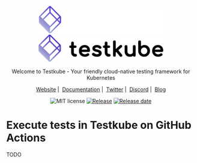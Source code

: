 <p align="center">  
  <img style="max-width:66%" src="assets/testkube-color-white.png#gh-dark-mode-only" alt="Testkube Logo Light"/>
  <img style="max-width:66%" src="assets/testkube-color-dark.png#gh-light-mode-only" alt="Testkube Logo Dark" />
</p>

<p align="center">
  Welcome to Testkube - Your friendly cloud-native testing framework for Kubernetes
</p>

<p align="center">
  <a href="https://testkube.io">Website</a>&nbsp;|&nbsp;
  <a href="https://kubeshop.github.io/testkube">Documentation</a>&nbsp;|&nbsp; 
  <a href="https://twitter.com/testkube_io">Twitter</a>&nbsp;|&nbsp; 
  <a href="https://discord.gg/hfq44wtR6Q">Discord</a>&nbsp;|&nbsp; 
  <a href="https://kubeshop.io/category/testkube">Blog</a>
</p>

<p align="center">
  <img title="MIT license" src="https://img.shields.io/badge/License-MIT-yellow.svg"/>
  <a href="https://github.com/kubeshop/testkube-run-action/releases"><img title="Release" src="https://img.shields.io/github/v/release/kubeshop/testkube-run-action"/></a>
  <a href="https://github.com/kubeshop/testkube-run-action/releases"><img title="Release date" src="https://img.shields.io/github/release-date/kubeshop/testkube"/></a>
</p>

# Execute tests in Testkube on GitHub Actions

TODO